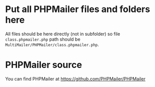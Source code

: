 # Put all PHPMailer files and folders here

All files should be here directly (not in subfolder) so file `class.phpmailer.php` path should be `MultiMailer/PHPMailer/class.phpmailer.php`.

# PHPMailer source

You can find PHPMailer at https://github.com/PHPMailer/PHPMailer
